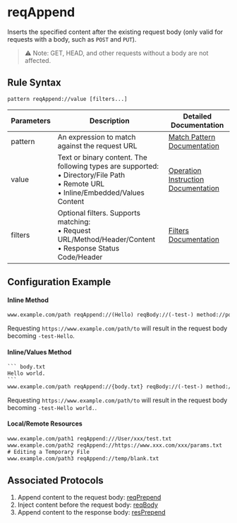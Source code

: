 # reqAppend
Inserts the specified content after the existing request body (only valid for requests with a body, such as `POST` and `PUT`).
> ⚠️ Note: GET, HEAD, and other requests without a body are not affected.

## Rule Syntax
``` txt
pattern reqAppend://value [filters...]
```
| Parameters | Description | Detailed Documentation |
| ------- | ------------------------------------------------------------ | ------------------------- |
| pattern | An expression to match against the request URL | [Match Pattern Documentation](./pattern) |
| value | Text or binary content. The following types are supported: <br/>• Directory/File Path<br/>• Remote URL<br/>• Inline/Embedded/Values Content | [Operation Instruction Documentation](./operation) |
| filters | Optional filters. Supports matching: <br/>• Request URL/Method/Header/Content<br/>• Response Status Code/Header | [Filters Documentation](./filters) |

## Configuration Example
#### Inline Method
``` txt
www.example.com/path reqAppend://(Hello) reqBody://(-test-) method://post
```
Requesting `https://www.example.com/path/to` will result in the request body becoming `-test-Hello`.

#### Inline/Values Method
```` txt
``` body.txt
Hello world.
```
www.example.com/path reqAppend://{body.txt} reqBody://(-test-) method://post
````
Requesting `https://www.example.com/path/to` will result in the request body becoming `-test-Hello world.`.

#### Local/Remote Resources

```` txt
www.example.com/path1 reqAppend:///User/xxx/test.txt
www.example.com/path2 reqAppend://https://www.xxx.com/xxx/params.txt
# Editing a Temporary File
www.example.com/path3 reqAppend://temp/blank.txt
````

## Associated Protocols
1. Append content to the request body: [reqPrepend](./reqPrepend)
2. Inject content before the request body: [reqBody](./reqBody)
3. Append content to the response body: [resPrepend](./resPrepend)
